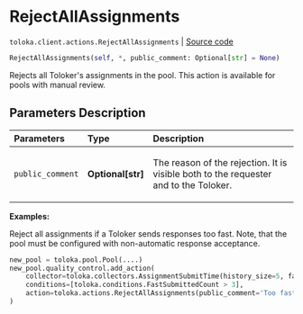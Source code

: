 # RejectAllAssignments
`toloka.client.actions.RejectAllAssignments` | [Source code](https://github.com/Toloka/toloka-kit/blob/v1.1.0.post1/src/client/actions.py#L183)

```python
RejectAllAssignments(self, *, public_comment: Optional[str] = None)
```

Rejects all Toloker's assignments in the pool. This action is available for pools with manual review.

## Parameters Description

| Parameters | Type | Description |
| :----------| :----| :-----------|
`public_comment`|**Optional\[str\]**|<p>The reason of the rejection. It is visible both to the requester and to the Toloker.</p>

**Examples:**

Reject all assignments if a Toloker sends responses too fast. Note, that the pool must be configured with non-automatic response acceptance.

```python
new_pool = toloka.pool.Pool(....)
new_pool.quality_control.add_action(
    collector=toloka.collectors.AssignmentSubmitTime(history_size=5, fast_submit_threshold_seconds=20),
    conditions=[toloka.conditions.FastSubmittedCount > 3],
    action=toloka.actions.RejectAllAssignments(public_comment='Too fast responses.')
)
```

